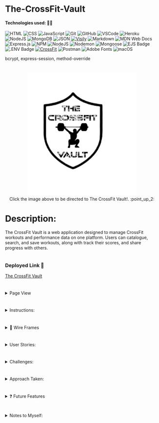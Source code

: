 # The-CrossFit-Vault

#### Technologies used: 👩‍💻
![HTML](https://img.shields.io/badge/HTML5-E34F26?style=for-the-badge&logo=html5&logoColor=white)
![CSS](https://img.shields.io/badge/CSS-239120?&style=for-the-badge&logo=css3&logoColor=white)
![JavaScript](https://img.shields.io/badge/JavaScript-323330?style=for-the-badge&logo=javascript&logoColor=F7DF1E)
![Git](https://img.shields.io/badge/git-%23F05033.svg?style=for-the-badge&logo=git&logoColor=white)
![GitHub](https://img.shields.io/badge/GitHub-100000?style=for-the-badge&logo=github&logoColor=white)
![VSCode](https://img.shields.io/badge/VSCode-0078D4?style=for-the-badge&logo=visual%20studio%20code&logoColor=white)
![Heroku](https://img.shields.io/badge/heroku-%23430098.svg?style=for-the-badge&logo=heroku&logoColor=white)
![NodeJS](https://img.shields.io/badge/node.js-6DA55F?style=for-the-badge&logo=node.js&logoColor=white)
![MongoDB](https://img.shields.io/badge/MongoDB-%234ea94b.svg?style=for-the-badge&logo=mongodb&logoColor=white)
![JSON](https://img.shields.io/badge/json-5E5C5C?style=for-the-badge&logo=json&logoColor=white)
[![Visily](https://img.shields.io/badge/Visily-02066F?style=for-the-badge&logoColor=white)](https://www.visily.ai)
![Markdown](https://img.shields.io/badge/markdown-%23000000.svg?style=for-the-badge&logo=markdown&logoColor=white)
![MDN Web Docs](https://img.shields.io/badge/MDN_Web_Docs-black?style=for-the-badge&logo=mdnwebdocs&logoColor=white)
![Express.js](https://img.shields.io/badge/express.js-%23404d59.svg?style=for-the-badge&logo=express&logoColor=%2361DAFB)
![NPM](https://img.shields.io/badge/NPM-%23CB3837.svg?style=for-the-badge&logo=npm&logoColor=white)
![NodeJS](https://img.shields.io/badge/node.js-6DA55F?style=for-the-badge&logo=node.js&logoColor=white)
![Nodemon](https://img.shields.io/badge/NODEMON-%23323330.svg?style=for-the-badge&logo=nodemon&logoColor=%BBDEAD)
![Mongoose](https://img.shields.io/badge/Mongoose-F04D35?logo=mongoosedotws&logoColor=fff&style=for-the-badge)
![EJS Badge](https://img.shields.io/badge/EJS-B4CA65?logo=ejs&logoColor=fff&style=for-the-badge)
![.ENV Badge](https://img.shields.io/badge/.ENV-ECD53F?logo=dotenv&logoColor=000&style=for-the-badge)
[![CrossFit](https://img.shields.io/badge/CrossFit.com-DA0000?style=for-the-badge&logoColor=white)](https://www.crossfit.com)
![Postman](https://img.shields.io/badge/Postman-FF6C37?style=for-the-badge&logo=postman&logoColor=white)
![Adobe Fonts](https://img.shields.io/badge/Adobe%20Fonts-000B1D.svg?style=for-the-badge&logo=Adobe%20Fonts&logoColor=white)
![macOS](https://img.shields.io/badge/mac%20os-000000?style=for-the-badge&logo=macos&logoColor=F0F0F0)

bcrypt, express-session, method-override

#

<div align="center">
<a href="https://the-crossfit-vault-cadc50ebd52d.herokuapp.com/workouts"><img src="/public/images/logo.png" alt="logo" height="400"></a>
</div>

<div align="center">
Click the image above to be directed to The CrossFit Vault!. :point_up_2:
</div>

#


# Description: 
The CrossFit Vault is a web application designed to manage CrossFit workouts and performance data on one platform. Users can catalogue, search, and save workouts, along with track their scores, and share progress with others.

#

### Deployed Link 🔗
<a href="https://the-crossfit-vault-cadc50ebd52d.herokuapp.com/workouts"> The CrossFit Vault</a> 

#

<details>
<summary>Page View </summary>
    <details> 
        <summary> Workouts (index) Page</summary>
            <img src="/public/images/workoutIndex.png" alt="Workout/index page preview image" height="300">
    </details>
    <details>
        <summary> Search Results </summary>
            <img src="/public/images/search.png" alt="Search preview image" height="300">
    </details>
    <details>
        <summary> Show Workout Page</summary>
            <img src="/public/images/show.png" alt="show page preview image" height="300">
    </details>
    <details>
        <summary> ✏️ New Workout Page</summary>
            <img src="/public/images/new.png" alt="new page preview image" height="300">
    </details>
    <details>
        <summary> Edit Workout Page</summary>
            <img src="/public/images/editWorkout.png" alt="edit page preview image" height="300">
    </details>
    <details>
        <summary> Scores Page </summary>
            <img src="/public/images/scores.png" alt="Scores page preview image" height="300">
    </details>
    <details>
        <summary> Workout of The Day Page (WOD) </summary>
            <img src="/public/images/WOD.png" alt="WOD page preview image" height="300">
    </details>
    <details>
        <summary> Favorites Page </summary>
            <img src="/public/images/favorites.png" alt="Favorites page preview image" height="300">
    </details>
    <details>
        <summary> Login Page </summary>
            <img src="/public/images/LogIn.png" alt="Login page preview image" height="300">
    </details>
    <details>
        <summary> Sign Up/ Create an Account Page </summary>
            <img src="/public/images/newUser.png" alt="Create an account page preview image" height="300">
    </details>
</details>

#
  
<details> 
<summary>Instructions:</summary>
👉 Start by creating an account and logging in. 
 <br>
👉 Once logged in, you'll land on the workouts home page. Here, you can browse all available workouts, utilize the search bar to find specific workouts, filter by category, or add a new workout yourself. Clicking on a workout's name will take you to a detailed information page.
 <br>
👉 On each individual workout page, you have the option to favorite the workout by clicking the star button, add a score, edit the workout details, or delete the workout. Additionally, you can view all scores for that particular workout.
 <br>
👉 In the navigation bar at the top, you'll find the option to view the Workout of the Day (WOD). If you're not satisfied with the displayed workout, you can regenerate a new WOD.
<br>
👉 The navigation bar also provides links to the scores page and the favorites page. On the scores page, you can view all recorded scores and delete them if necessary. The favorites page displays all favorited workouts, allowing you to manage your favorites.
<br>
👉 Finally, to log out, simply click the logout button located at the bottom of the page.
</details>

#

<details>
<summary> 🎨 Wire Frames </summary>
  <details> 
    <summary> ✏️ Workouts (index) Page</summary>
        <img src="/other/indexPage.png">
  </details>
  <details>
    <summary> ✏️ Search Workouts Page</summary>
        <img src="/other/searchworkouts.png">
  </details>
  <details>
    <summary> ✏️ Show Workout Page</summary>
        <img src="/other/showPage.png">
  </details>
  <details>
    <summary> ✏️ New Workout Page</summary>
        <img src="/other/newPage.png">
  </details>
    <summary> ✏️ Edit Workout Page</summary>
        <img src="/other/editPage.png">
  </details>
   <!-- <details>
      <summary> ✏️ Future Feature: </summary>
          <img src="/other">
   </details> -->
</details>

#

<details> 
<summary> User Stories:</summary>
 <ul> 
  <li>As a user, I want to click on a workout so that I can see it's full information.</li>
  <li>As a user, I want to be able to search through the workouts so that I can find a particular workout. </li>
  <li>As a user, I want to be able to add a new workout so that I can keep all of my workouts in one place. </li>
  <li>As a user, I want to add my scores for each workout so that I can store all of my scores in one place.</li>
 </ul>
</details>

#

<details> 
 <summary> Challenges: </summary>
 Descriptions of any unsolved problems or major hurdles that were overcome. 
 <ul>
  <li>Implementing personalized scores: The scores link in the navigation bar displays scores for all users instead of just the logged-in user. </li>
  <li>Troubleshooting routes: There were difficulties with the functionality of routes for the scores page and the favorites page. Although most issues have been resolved, the scores page still needs refinement to display scores exclusively for the logged-in user. </li>
  <li>Managing daily WOD display: A challenge was encountered in ensuring that only one Workout of the Day (WOD) is displayed unless the user chooses to generate a random workout. This functionality is marked for future development. </li>
  <li>Implementing favorites feature: Overcoming the hurdle of creating a favorites button and route involved utilizing a separate front-end JavaScript file to toggle the favorite star button's appearance from white to yellow when favorited.</li>
  <li>Persisting favorites status: Currently, the favorites button does not retain the yellow highlight when a workout has already been favorited by a user. This issue is planned for resolution in future updates.</li>
  <li>Category management: I faced some difficulty in creating categories for each workout to display them properly on the workouts home/index page. I utilized another separate front-end JavaScript file to allow users to switch between categories. </li>
  <li>Consistancy: Some of the routes primarily utilize Mongoose methods, while others leverage JavaScript string and array methods. In the future, I aim to maintain consistency and possibly streamline the approach by standardizing the methods used across all routes.</li>
 </ul>
</details>

#

<details> 
<summary>Approach Taken:</summary>

👉 **Database Setup:**
   - MongoDB Atlas was chosen as the database service to store all the information for this project.
   - Collections were created to store user information, workout data, and user scores.
   - Mongoose was used as the library to interact with the MongoDB database.

👉 **Authentication and Authorization:**
   - User authentication was implemented using bcrypt for password hashing and session management. 
   - Routes were created to handle user registration, login, and logout.

👉 **Workout Data Management:**
   - Workout data was structured using Mongoose Schemas to define the properties of each workout.
   - Full CRUD operations were implemented to manage workout data.
   - Users are able to view, add, edit, and delete workout entries based on their permissions. 

👉 **User Interaction:**
   - User interfaces were designed using EJS (Embedded JavaScript) templates to render dynamic content.
   - Forms were created to capture user input for registration, login, and workout management.
   
</details>

#

<details> 
 <summary> ❓ Future Features </summary>
  Next steps planned: 
 <ul>
  <li>Addressing unresolved issues: Implement fixes for the challenges mentioned above.</li>
  <li>Personalized userScores page: Modify the user scores page to fetch and display only the scores relevant to the current user.</li>
  <li>Leaderboard for Workout of the Day: Introduce a leaderboard page to showcase top performers for the daily workout. Initially, limit the Workout of the Day to one workout per day.</li>
  <li>Profile picture integration: Allow users to upload a profile picture and display it in the top right corner of the navigation bar. If no profile picture is uploaded during signup, a default silhouette image will be used. Utilize multer to handle file uploads.</li>
  <li>User Interation: Implement functionality that allows users to like other users scores.</li>
  <li>Show Page Comments: Allow users to write comments under workouts on the show page for each individual workout so that all users can see. </li>
 </ul>
</details>

#
<details>
<summary>Notes to Myself: </summary>
 Here are some reminders and thoughts for future reference:
 <ul>
  <li>Document any new features or changes made to the project for easier reference later on.</li>
  <li>Plan to implement a feature to allow users to create and customize workout plans. </li>
  <!-- <li> </li>
  <li> </li>
  <li> </li>
  <li> </li> -->
 </ul>
</details>


